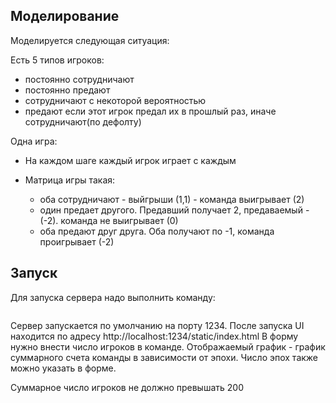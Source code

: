 Моделирование 
-----------------------

Моделируется следующая ситуация:

Есть 5 типов игроков:

* постоянно сотрудничают
* постоянно предают 
* сотрудничают с некоторой вероятностью
* предают если этот игрок предал их в прошлый раз, иначе сотрудничают(по дефолту)

Одна игра:

* На каждом шаге каждый игрок играет с каждым
* Матрица игры такая:

	* оба сотрудничают - выйгрыши (1,1) - команда выигрывает (2)
	* один предает другого. Предавший получает 2, предаваемый - (-2). команда не выигрывает (0)
	* оба предают друг друга. Оба получают по -1, команда проигрывает (-2)

Запуск
--------------------

Для запуска сервера надо выполнить команду:
```

```

Сервер запускается по умолчанию на порту 1234. После запуска UI находится по адресу http://localhost:1234/static/index.html
В форму нужно внести число игроков в команде. Отображаемый график - график суммарного счета команды в зависимости от эпохи. Число эпох также можно указать в форме. 

Суммарное число игроков не должно превышать 200

